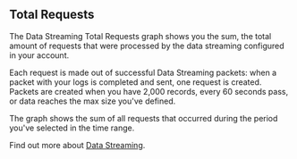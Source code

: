 ## Total Requests

The Data Streaming Total Requests graph shows you the sum, the total amount of requests that were processed by the data streaming configured in your account.

Each request is made out of successful Data Streaming packets: when a packet with your logs is completed and sent, one request is created. Packets are created when you have 2,000 records, every 60 seconds pass, or data reaches the max size you've defined.

The graph shows the sum of all requests that occurred during the period you've selected in the time range.

Find out more about [Data Streaming](https://www.azion.com/en/documentation/products/data-streaming/).